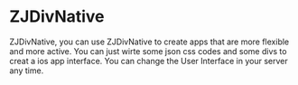 # ZJDivNative
ZJDivNative, you can use ZJDivNative to create apps that are more flexible and more active. You can just wirte some json css codes and some divs to creat a ios app interface. You can change the User Interface in your server any time.
